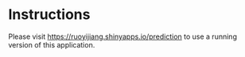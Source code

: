 # Instructions

Please visit https://ruoyijiang.shinyapps.io/prediction to use a running version of this application. 
